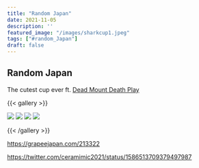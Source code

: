 ```yaml
---
title: "Random Japan"
date: 2021-11-05
description: ''
featured_image: "/images/sharkcup1.jpeg"
tags: ["#random_Japan"]
draft: false
---
```


## Random Japan

The cutest cup ever ft. [Dead Mount Death Play](https://myanimelist.net/anime/53613/Dead_Mount_Death_Play)

{{< gallery >}}

<img src="/images/sharkcup1.jpeg" class="grid-w100 md:grid-w33 xl:grid-w25" />
<img src="/images/sharkcup2.jpeg" class="grid-w100 md:grid-w33 xl:grid-w25" />
<img src="/images/sharkcup3.jpeg" class="grid-w100 md:grid-w33 xl:grid-w25" />
<img src="/images/sharkcup4.jpeg" class="grid-w100 md:grid-w33 xl:grid-w25" />

{{< /gallery >}}

https://grapeejapan.com/213322

https://twitter.com/ceramimic2021/status/1586513709379497987